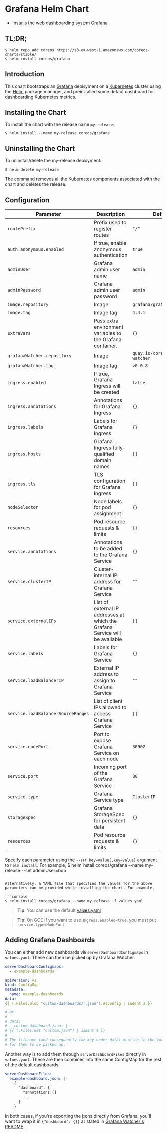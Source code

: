 # Grafana Helm Chart

* Installs the web dashboarding system [Grafana](http://grafana.org/)

## TL;DR;

```console
$ helm repo add coreos https://s3-eu-west-1.amazonaws.com/coreos-charts/stable/
$ helm install coreos/grafana
```
## Introduction

This chart bootstraps an [Grafana](http://grafana.org) deployment on a [Kubernetes](http://kubernetes.io) cluster using the [Helm](https://helm.sh) package manager, and preinstalled some defaut dashboard for dashboarding Kubernetes metrics.

## Installing the Chart

To install the chart with the release name `my-release`:

```console
$ helm install --name my-release coreos/grafana
```

## Uninstalling the Chart

To uninstall/delete the my-release deployment:

```console
$ helm delete my-release
```

The command removes all the Kubernetes components associated with the chart and deletes the release.


## Configuration

Parameter | Description | Default
--- | --- | ---
`routePrefix` | Prefix used to register routes | `"/"`
`auth.anonymous.enabled` | If true, enable anonymous authentication | `true`
`adminUser` | Grafana admin user name | `admin`
`adminPassword` | Grafana admin user password | `admin`
`image.repository` | Image | `grafana/grafana`
`image.tag` | Image tag | `4.4.1`
`extraVars` | Pass extra environment variables to the Grafana container. | `{}`
`grafanaWatcher.repository` | Image | `quay.io/coreos/grafana-watcher`
`grafanaWatcher.tag` | Image tag | `v0.0.8`
`ingress.enabled` | If true, Grafana Ingress will be created | `false`
`ingress.annotations` | Annotations for Grafana Ingress | `{}`
`ingress.labels` | Labels for Grafana Ingress | `{}`
`ingress.hosts` | Grafana Ingress fully-qualified domain names | `[]`
`ingress.tls` | TLS configuration for Grafana Ingress | `[]`
`nodeSelector` | Node labels for pod assignment | `{}`
`resources` | Pod resource requests & limits | `{}`
`service.annotations` | Annotations to be added to the Grafana Service | `{}`
`service.clusterIP` | Cluster-internal IP address for Grafana Service | `""`
`service.externalIPs` | List of external IP addresses at which the Grafana Service will be available | `[]`
`service.labels` | Labels for Grafana Service | `{}`
`service.loadBalancerIP` | External IP address to assign to Grafana Service | `""`
`service.loadBalancerSourceRanges` | List of client IPs allowed to access Grafana Service | `[]`
`service.nodePort` | Port to expose Grafana Service on each node | `30902`
`service.port` | Incoming port of the Grafana Service | `80`
`service.type` | Grafana Service type | `ClusterIP`
`storageSpec` | Grafana StorageSpec for persistent data | `{}`
`resources` | Pod resource requests & limits | `{}`

Specify each parameter using the `--set key=value[,key=value]` argument to `helm install`. For example,
$ helm install coreos/grafana --name my-release --set adminUser=bob
```

Alternatively, a YAML file that specifies the values for the above parameters can be provided while installing the chart. For example,

```console
$ helm install coreos/grafana --name my-release -f values.yaml
```

> **Tip**: You can use the default [values.yaml](values.yaml)

> **Tip**: On GCE If you want to  use  `Ingress.enabled=true`, you must put `service.type=NodePort`

## Adding Grafana Dashboards

You can either add new dashboards via `serverDashboardConfigmaps` in `values.yaml`. These can then be
picked up by Grafana Watcher.

```yaml
serverDashboardConfigmaps:
  - example-dashboards
```

```yaml
apiVersion: v1
kind: ConfigMap
metadata:
  name: example-dashboards
data:
{{ (.Files.Glob "custom-dashboards/*.json").AsConfig | indent 2 }}

# Or
#
# data:
#   custom-dashboard.json: |-
# {{ (.Files.Get "custom.json") | indent 4 }}
#
# The filename (and consequently the key under data) must be in the format `xxx-dashboard.json` or `xxx-datasource.json`
# for them to be picked up.
```

Another way is to add them through `serverDashboardFiles` directly in `values.yaml`. These are then combined
into the same ConfigMap for the rest of the default dashboards.

```yaml
serverDashboardFiles:
  example-dashboard.json: |-
    {
      "dashboard": {
        "annotations:[]
        ...
      }
    }
```

In both cases, if you're exporting the jsons directly from Grafana, you'll want to wrap it in `{"dashboard": {}}`
as stated in [Grafana Watcher's README](https://github.com/coreos/prometheus-operator/tree/master/contrib/grafana-watcher).
